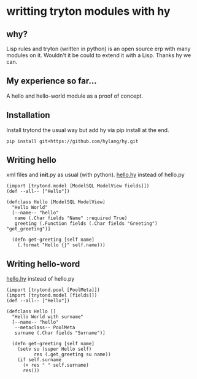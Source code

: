 # writting tryton modules with hy

## why?

Lisp rules and tryton (written in python) is an open source erp with many modules on it.
Wouldn't it be could to extend it with a Lisp. Thanks hy we can.


## My experience so far...

A hello and hello-world module as a proof of concept.

## Installation

Install trytond the usual way but add hy via pip install at the end.

```
pip install git+https://github.com/hylang/hy.git
```

## Writing hello
xml files and __init__.py as usual (with python).
[hello.hy](https://github.com/fgui/hy-tryton-hello/blob/master/hello.hy) instead of hello.py

``` hy
(import [trytond.model [ModelSQL ModelView fields]])
(def --all-- ["Hello"])

(defclass Hello [ModelSQL ModelView]
  "Hello World"
  [--name-- "hello"
   name (.Char fields "Name" :required True)
   greeting (.Function fields (.Char fields "Greeting") "get_greeting")]

  (defn get-greeting [self name]
    (.format "Hello {}" self.name)))
```

## Writing hello-word
[hello.hy](https://github.com/fgui/hy-tryton-hello_world/blob/master/hello.hy) instead of hello.py

``` hy
(import [trytond.pool [PoolMeta]])
(import [trytond.model [fields]])
(def --all-- ["Hello"])

(defclass Hello []
  "Hello World with surname"
  [--name-- "hello"
   --metaclass-- PoolMeta
   surname (.Char fields "Surname")]

  (defn get-greeting [self name]
    (setv su (super Hello self)
          res (.get_greeting su name))
    (if self.surname
      (+ res " " self.surname)
      res)))
```